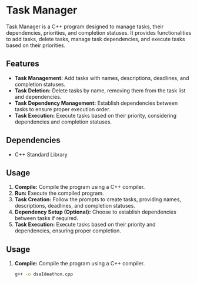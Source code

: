 # Task Manager

Task Manager is a C++ program designed to manage tasks, their dependencies, priorities, and completion statuses. It provides functionalities to add tasks, delete tasks, manage task dependencies, and execute tasks based on their priorities.

## Features

- **Task Management:** Add tasks with names, descriptions, deadlines, and completion statuses.
- **Task Deletion:** Delete tasks by name, removing them from the task list and dependencies.
- **Task Dependency Management:** Establish dependencies between tasks to ensure proper execution order.
- **Task Execution:** Execute tasks based on their priority, considering dependencies and completion statuses.

## Dependencies

- C++ Standard Library

## Usage

1. **Compile:** Compile the program using a C++ compiler.
2. **Run:** Execute the compiled program.
3. **Task Creation:** Follow the prompts to create tasks, providing names, descriptions, deadlines, and completion statuses.
4. **Dependency Setup (Optional):** Choose to establish dependencies between tasks if required.
5. **Task Execution:** Execute tasks based on their priority and dependencies, ensuring proper completion.

## Usage

1. **Compile:** Compile the program using a C++ compiler.
   ```bash
   g++ -o dsaIdeathon.cpp

